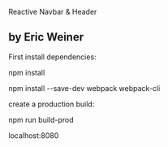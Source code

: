 Reactive Navbar & Header
## by Eric Weiner



First install dependencies:

npm install

npm install --save-dev webpack webpack-cli 

create a production build:

npm run build-prod

localhost:8080





